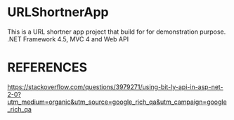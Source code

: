 # URLShortnerApp
This is a URL shortner app project that build for for demonstration purpose. .NET Framework 4.5, MVC 4 and Web API 

# REFERENCES
https://stackoverflow.com/questions/3979271/using-bit-ly-api-in-asp-net-2-0?utm_medium=organic&utm_source=google_rich_qa&utm_campaign=google_rich_qa
